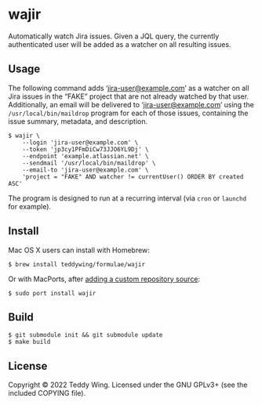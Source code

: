 wajir
=====

Automatically watch Jira issues. Given a JQL query, the currently authenticated
user will be added as a watcher on all resulting issues.


## Usage
The following command adds ‘jira-user@example.com’ as a watcher on all Jira
issues in the “FAKE” project that are not already watched by that user.
Additionally, an email will be delivered to ‘jira-user@example.com’ using the
`/usr/local/bin/maildrop` program for each of those issues, containing the issue
summary, metadata, and description.

	$ wajir \
		--login 'jira-user@example.com' \
		--token 'jp3cy1PFmDiCw73JJO6YL9Dj' \
		--endpoint 'example.atlassian.net' \
		--sendmail '/usr/local/bin/maildrop' \
		--email-to 'jira-user@example.com' \
		'project = "FAKE" AND watcher != currentUser() ORDER BY created ASC'

The program is designed to run at a recurring interval (via `cron` or `launchd`
for example).


## Install
Mac OS X users can install with Homebrew:

	$ brew install teddywing/formulae/wajir

Or with MacPorts, after [adding a custom repository source][teddywing ports
repository]:

	$ sudo port install wajir


[teddywing ports repository]: https://github.com/teddywing/macports-ports#adding-this-repository-source


## Build

	$ git submodule init && git submodule update
	$ make build


## License
Copyright © 2022 Teddy Wing. Licensed under the GNU GPLv3+ (see the included
COPYING file).
